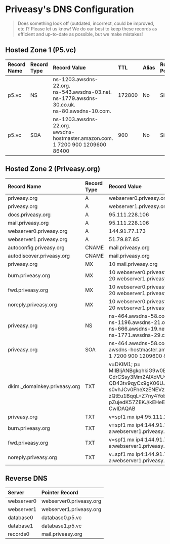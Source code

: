 # Priveasy's DNS Configuration

> Does something look off (outdated, incorrect, could be improved, etc.)? Please let us know! We do our best to keep these records as efficient and up-to-date as possible, but we make mistakes!

## Hosted Zone 1 (P5.vc)

|Record Name|Record Type|Record Value|TTL|Alias|Routing Policy|Differentiator|
| :------------ | :------------ | :------------ | :------------ | :------------ | :------------ | :------------ |
|p5.vc|NS|ns-1203.awsdns-22.org.<br>ns-543.awsdns-03.net.<br>ns-1779.awsdns-30.co.uk.<br>ns-80.awsdns-10.com.|172800|No|Simple||
|p5.vc|SOA|ns-1203.awsdns-22.org.<br>awsdns-hostmaster.amazon.com.<br>1 7200 900 1209600 86400|900|No|Simple||

## Hosted Zone 2 (Priveasy.org)

|Record Name|Record Type|Record Value|TTL|Alias|Routing Policy|Differentiator|
| :------------ | :------------ | :------------ | :------------ | :------------ | :------------ | :------------ |
|priveasy.org|A|webserver0.priveasy.org||Yes|Weighted|200|
|priveasy.org|A|webserver1.priveasy.org||Yes|Weighted|50|
|docs.priveasy.org|A|95.111.228.106|10800|No|Simple||
|mail.priveasy.org|A|95.111.228.106|10800|No|Simple||
|webserver0.priveasy.org|A|144.91.77.173|10800|No|Simple||
|webserver1.priveasy.org|A|51.79.87.85|10800|No|Simple||
|autoconfig.priveasy.org|CNAME|mail.priveasy.org|172800|No|Simple||
|autodiscover.priveasy.org|CNAME|mail.priveasy.org|172800|No|Simple||
|priveasy.org|MX|10 mail.priveasy.org|10800|No|Simple||
|burn.priveasy.org|MX|10 webserver0.priveasy.org<br>20 webserver1.priveasy.org|10800|No|Simple||
|fwd.priveasy.org|MX|10 webserver0.priveasy.org<br>20 webserver1.priveasy.org|10800|No|Simple||
|noreply.priveasy.org|MX|10 webserver0.priveasy.org<br>20 webserver1.priveasy.org|10800|No|Simple||
|priveasy.org|NS|ns-464.awsdns-58.com.<br>ns-1196.awsdns-21.org.<br>ns-666.awsdns-19.net.<br>ns-1771.awsdns-29.co.uk.|172800|No|Simple||
|priveasy.org|SOA|ns-464.awsdns-58.com.<br>awsdns-hostmaster.amazon.com.<br>1 7200 900 1209600 86400|900|No|Simple||
|dkim._domainkey.priveasy.org|TXT|v=DKIM1; p= MIIBIjANBgkqhkiG9w0BAQEFAAOCAQ8AMIIBCgKCAQEA84tCGLxM37GJm2LY9NWX CdrCSsy3Mm2AlXdVUvuNbY5wgcXdABkvaK375pAJjkxIcEU4djQ7mCsmHUKpPbcV QD43tv9qyCx9gK06UJ3Rl3Qk19eNwSG/IrvYQ8fQi5JazKmie++GWTbDiF+aVh8h s0vhJCv0FheXzENEVzx9A1WYWwfkL1VDYYa8M1SJs/HdIWI/I1C2MXxUcbR4kdeC zQtEu1BqqL+Z7ny4YobxY0t3IpmRWKyLG34txUifbciA15DfKQxR/BTgg0h0lia2 pZujedK57ZEKJ/kEHeEfwH6g9hhSsTDjyNf1ke5NewNM1FgW07H2Gc0X8Wr4Q3ag CwIDAQAB|3600|No|Simple||
|priveasy.org|TXT|v=spf1 mx ip4:95.111.228.106/32 a:mail.priveasy.org -all|10800|No|Simple||
|burn.priveasy.org|TXT|v=spf1 mx ip4:144.91.77.173/32 ip4:51.79.87.85/32 a:webserver0.priveasy.org a:webserver1.priveasy.org -all|10800|No|Simple||
|fwd.priveasy.org|TXT|v=spf1 mx ip4:144.91.77.173/32 ip4:51.79.87.85/32 a:webserver0.priveasy.org a:webserver1.priveasy.org -all|10800|No|Simple||
|noreply.priveasy.org|TXT|v=spf1 mx ip4:144.91.77.173/32 ip4:51.79.87.85/32 a:webserver0.priveasy.org a:webserver1.priveasy.org -all|10800|No|Simple||

## Reverse DNS

|Server|Pointer Record|
| :------------ | :------------ |
|webserver0|webserver0.priveasy.org|
|webserver1|webserver1.priveasy.org|
|database0|database0.p5.vc|
|database1|database1.p5.vc|
|records0|mail.priveasy.org|
